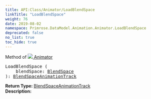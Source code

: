 ```yaml
---
title: API:Class/Animator/LoadBlendSpace
linkTitle: "LoadBlendSpace"
weight: 76
date: 2019-08-02
namespace: Primrose.DataModel.Animation.Animator.LoadBlendSpace
deprecated: false
no_list: true
toc_hide: true
---
```

Method of <a href="/docs/api-reference/Class/Animator"><img src="/icons/silk/film.png"/>&nbsp;Animator</a>
<pre class="method-declaration">
LoadBlendSpace (
    blendSpace: <a class="type" href="/docs/api-reference/Asset/BlendSpace">BlendSpace</a>
): <a class="type" href="/docs/api-reference/Class/BlendSpaceAnimationTrack">BlendSpaceAnimationTrack</a></pre>
<b>Return Type: </b>
<a class="type" href="/docs/api-reference/Class/BlendSpaceAnimationTrack">BlendSpaceAnimationTrack</a>
<br/>
<b>Description: </b>